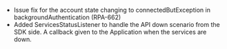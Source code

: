 - Issue fix for the account state changing to connectedButException in backgroundAuthentication (RPA-662)
- Added ServicesStatusListener to handle the API down scenario from the SDK side. A callback given to the Application when the services are down.
